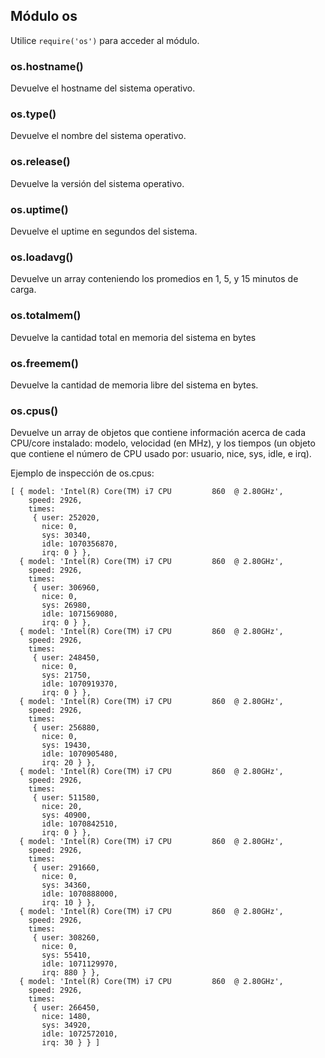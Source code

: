 ## Módulo os

Utilice `require('os')` para acceder al módulo.

### os.hostname()

Devuelve el hostname del sistema operativo.

### os.type()

Devuelve el nombre del sistema operativo.

### os.release()

Devuelve la versión del sistema operativo.

### os.uptime()

Devuelve el uptime en segundos del sistema.

### os.loadavg()

Devuelve un array conteniendo los promedios en 1, 5, y 15 minutos de carga.

### os.totalmem()

Devuelve la cantidad total en memoria del sistema en bytes

### os.freemem()

Devuelve la cantidad de memoria libre del sistema en bytes.

### os.cpus()

Devuelve un array de objetos que contiene información acerca de cada CPU/core instalado: modelo, velocidad (en MHz), y los tiempos (un objeto que contiene el número de CPU usado por: usuario, nice, sys, idle, e irq).

Ejemplo de inspección de os.cpus:

    [ { model: 'Intel(R) Core(TM) i7 CPU         860  @ 2.80GHz',
        speed: 2926,
        times:
         { user: 252020,
           nice: 0,
           sys: 30340,
           idle: 1070356870,
           irq: 0 } },
      { model: 'Intel(R) Core(TM) i7 CPU         860  @ 2.80GHz',
        speed: 2926,
        times:
         { user: 306960,
           nice: 0,
           sys: 26980,
           idle: 1071569080,
           irq: 0 } },
      { model: 'Intel(R) Core(TM) i7 CPU         860  @ 2.80GHz',
        speed: 2926,
        times:
         { user: 248450,
           nice: 0,
           sys: 21750,
           idle: 1070919370,
           irq: 0 } },
      { model: 'Intel(R) Core(TM) i7 CPU         860  @ 2.80GHz',
        speed: 2926,
        times:
         { user: 256880,
           nice: 0,
           sys: 19430,
           idle: 1070905480,
           irq: 20 } },
      { model: 'Intel(R) Core(TM) i7 CPU         860  @ 2.80GHz',
        speed: 2926,
        times:
         { user: 511580,
           nice: 20,
           sys: 40900,
           idle: 1070842510,
           irq: 0 } },
      { model: 'Intel(R) Core(TM) i7 CPU         860  @ 2.80GHz',
        speed: 2926,
        times:
         { user: 291660,
           nice: 0,
           sys: 34360,
           idle: 1070888000,
           irq: 10 } },
      { model: 'Intel(R) Core(TM) i7 CPU         860  @ 2.80GHz',
        speed: 2926,
        times:
         { user: 308260,
           nice: 0,
           sys: 55410,
           idle: 1071129970,
           irq: 880 } },
      { model: 'Intel(R) Core(TM) i7 CPU         860  @ 2.80GHz',
        speed: 2926,
        times:
         { user: 266450,
           nice: 1480,
           sys: 34920,
           idle: 1072572010,
           irq: 30 } } ]
